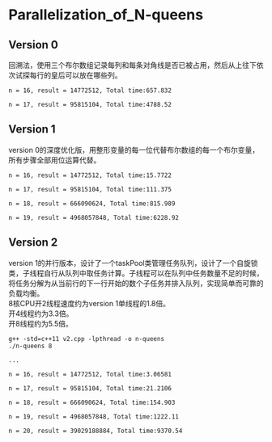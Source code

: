 # Parallelization_of_N-queens
## Version 0
回溯法，使用三个布尔数组记录每列和每条对角线是否已被占用，然后从上往下依次试探每行的皇后可以放在哪些列。
```
n = 16, result = 14772512, Total time:657.832

n = 17, result = 95815104, Total time:4788.52
```

## Version 1
version 0的深度优化版，用整形变量的每一位代替布尔数组的每一个布尔变量，所有步骤全部用位运算代替。
```
n = 16, result = 14772512, Total time:15.7722

n = 17, result = 95815104, Total time:111.375

n = 18, result = 666090624, Total time:815.989

n = 19, result = 4968057848, Total time:6228.92
```

## Version 2
version 1的并行版本，设计了一个taskPool类管理任务队列，设计了一个自旋锁类，子线程自行从队列中取任务计算。子线程可以在队列中任务数量不足的时候，将任务分解为从当前行的下一行开始的数个子任务并排入队列，实现简单而可靠的负载均衡。  
8核CPU开2线程速度约为version 1单线程的1.8倍。   
开4线程约为3.3倍。   
开8线程约为5.5倍。
```
g++ -std=c++11 v2.cpp -lpthread -o n-queens
./n-queens 8

...

n = 16, result = 14772512, Total time:3.06581

n = 17, result = 95815104, Total time:21.2106

n = 18, result = 666090624, Total time:154.903

n = 19, result = 4968057848, Total time:1222.11

n = 20, result = 39029188884, Total time:9370.54
```